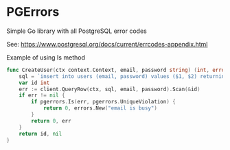 # PGErrors

Simple Go library with all PostgreSQL error codes

See: https://www.postgresql.org/docs/current/errcodes-appendix.html

Example of using Is method

```go
func CreateUser(ctx context.Context, email, password string) (int, error) {
    sql = `insert into users (email, password) values ($1, $2) returning id`
    var id int
    err := client.QueryRow(ctx, sql, email, password).Scan(&id)
    if err != nil {
        if pgerrors.Is(err, pgerrors.UniqueViolation) {
            return 0, errors.New("email is busy")
        }
        return 0, err
    }
    return id, nil
}
```
